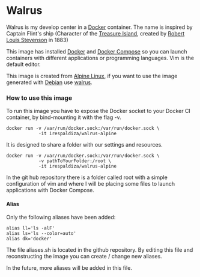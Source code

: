 # Walrus
Walrus is my develop center in a [Docker](https://www.docker.com/) container. The name is inspired by Captain Flint's ship (Character of the [Treasure Island](http://robert-louis-stevenson.org/works/treasure-island-1883/), created by [Robert Louis Stevenson](http://robert-louis-stevenson.org/) in 1883)

This image has installed [Docker](https://www.docker.com/) and [Docker Compose](https://docs.docker.com/compose/) so you can launch containers with different applications or programming languages. Vim is the default editor.

This image is created from [Alpine Linux](https://alpinelinux.org/), if you want to use the image generated with [Debian](http://debian.org) use [walrus](https://github.com/irespaldiza/walrus).

### How to use this image
To run this image you have to expose the Docker socket to your Docker CI container, by bind-mounting it with the flag -v.
~~~ 
docker run -v /var/run/docker.sock:/var/run/docker.sock \
            -it irespaldiza/walrus-alpine
~~~

It is designed to share a folder with our settings and resources. 
~~~ 
docker run -v /var/run/docker.sock:/var/run/docker.sock \
            -v pathToYourFolder:/root \
            -it irespaldiza/walrus-alpine
~~~
In the git hub repository there is a folder called root with a simple configuration of vim and where I will be placing some files to launch applications with Docker Compose.
#### Alias 

Only the following aliases have been added:
~~~
alias ll='ls -alF'
alias ls='ls --color=auto'
alias dk='docker'
~~~
The file aliases.sh is located in the github repository. By editing this file and reconstructing the image you can create / change new aliases.

In the future, more aliases will be added in this file.

